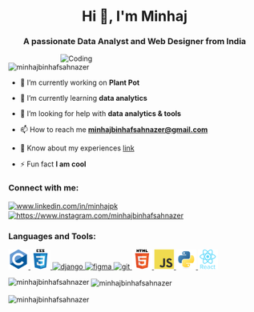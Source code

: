 
<h1 align="center">Hi 👋, I'm Minhaj</h1>
<h3 align="center">A passionate Data Analyst and Web Designer from India</h3>
<img align="right" alt="Coding" width="400" src="https://www.iihglobal.com/wp-content/uploads/2019/02/dcsad.gif">


<p align="left"> <img src="https://komarev.com/ghpvc/?username=minhajbinhafsahnazer&label=Profile%20views&color=0e75b6&style=flat" alt="minhajbinhafsahnazer" /> </p>

- 🔭 I’m currently working on **Plant Pot**

- 🌱 I’m currently learning **data analytics**

- 🤝 I’m looking for help with **data analytics & tools**

- 📫 How to reach me **minhajbinhafsahnazer@gmail.com**

- 📄 Know about my experiences [link](https://drive.google.com/file/d/1RwKuBgmzZZIjLRjj17XHdrFJKPP9eghZ/view?usp=sharing)

- ⚡ Fun fact **I am cool**

<h3 align="left">Connect with me:</h3>
<p align="left">
<a href="https://linkedin.com/in/www.linkedin.com/in/minhajpk" target="blank"><img align="center" src="https://raw.githubusercontent.com/rahuldkjain/github-profile-readme-generator/master/src/images/icons/Social/linked-in-alt.svg" alt="www.linkedin.com/in/minhajpk" height="30" width="40" /></a>
<a href="https://instagram.com/https://www.instagram.com/minhajbinhafsahnazer" target="blank"><img align="center" src="https://raw.githubusercontent.com/rahuldkjain/github-profile-readme-generator/master/src/images/icons/Social/instagram.svg" alt="https://www.instagram.com/minhajbinhafsahnazer" height="30" width="40" /></a>
</p>

<h3 align="left">Languages and Tools:</h3>
<p align="left"> <a href="https://www.cprogramming.com/" target="_blank" rel="noreferrer"> <img src="https://raw.githubusercontent.com/devicons/devicon/master/icons/c/c-original.svg" alt="c" width="40" height="40"/> </a> <a href="https://www.w3schools.com/css/" target="_blank" rel="noreferrer"> <img src="https://raw.githubusercontent.com/devicons/devicon/master/icons/css3/css3-original-wordmark.svg" alt="css3" width="40" height="40"/> </a> <a href="https://www.djangoproject.com/" target="_blank" rel="noreferrer"> <img src="https://cdn.worldvectorlogo.com/logos/django.svg" alt="django" width="40" height="40"/> </a> <a href="https://www.figma.com/" target="_blank" rel="noreferrer"> <img src="https://www.vectorlogo.zone/logos/figma/figma-icon.svg" alt="figma" width="40" height="40"/> </a> <a href="https://git-scm.com/" target="_blank" rel="noreferrer"> <img src="https://www.vectorlogo.zone/logos/git-scm/git-scm-icon.svg" alt="git" width="40" height="40"/> </a> <a href="https://www.w3.org/html/" target="_blank" rel="noreferrer"> <img src="https://raw.githubusercontent.com/devicons/devicon/master/icons/html5/html5-original-wordmark.svg" alt="html5" width="40" height="40"/> </a> <a href="https://developer.mozilla.org/en-US/docs/Web/JavaScript" target="_blank" rel="noreferrer"> <img src="https://raw.githubusercontent.com/devicons/devicon/master/icons/javascript/javascript-original.svg" alt="javascript" width="40" height="40"/> </a> <a href="https://www.python.org" target="_blank" rel="noreferrer"> <img src="https://raw.githubusercontent.com/devicons/devicon/master/icons/python/python-original.svg" alt="python" width="40" height="40"/> </a> <a href="https://reactjs.org/" target="_blank" rel="noreferrer"> <img src="https://raw.githubusercontent.com/devicons/devicon/master/icons/react/react-original-wordmark.svg" alt="react" width="40" height="40"/> </a> </p>

<p><img align="left" src="https://github-readme-stats.vercel.app/api/top-langs?username=minhajbinhafsahnazer&show_icons=true&locale=en&layout=compact" alt="minhajbinhafsahnazer" /></p>

<p>&nbsp;<img align="center" src="https://github-readme-stats.vercel.app/api?username=minhajbinhafsahnazer&show_icons=true&locale=en" alt="minhajbinhafsahnazer" /></p>

<p><img align="center" src="https://github-readme-streak-stats.herokuapp.com/?user=minhajbinhafsahnazer&" alt="minhajbinhafsahnazer" /></p>
